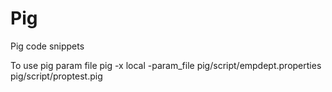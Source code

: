 # Pig
Pig code snippets

To use pig param file
pig -x local -param_file pig/script/empdept.properties pig/script/proptest.pig
